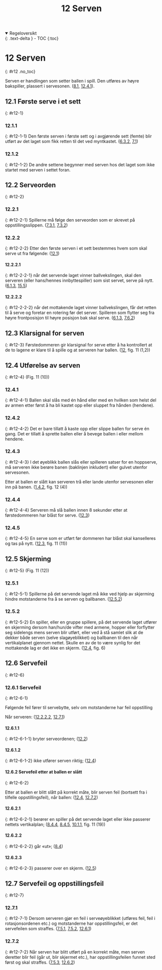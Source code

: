 ﻿---
title: 12 Serven
parent: Kapittel 4 - Spillehandlinger
---
<details open markdown="block">
  <summary>
    Regeloversikt
  </summary>
  {: .text-delta }
- TOC
{:toc}
</details>

# 12 Serven
{: #r12 .no_toc}

Serven er handlingen som setter ballen i spill. Den utføres av høyre bakspiller, plassert i 
servesonen.
([8.1](../para8/#r8-1), [12.4.1](#r12-4-1)).

## 12.1 Første serve i et sett
{: #r12-1}

### 12.1.1
{: #r12-1-1}
Den første serven i første sett og i avgjørende sett (femte) blir utført av det laget som fikk 
retten til det ved myntkastet.
([6.3.2](../para6/#r6-3-2), [7.1](../para7/#r7-1))

### 12.1.2
{: #r12-1-2}
De andre settene begynner med serven hos det laget som ikke startet med serven i settet 
foran.

## 12.2 Serveorden
{: #r12-2}

### 12.2.1
{: #r12-2-1}
Spillerne må følge den serveorden som er skrevet på oppstillingsslippen.
([7.3.1](../para7/#r7-3-1), [7.3.2](../para7/#r7-3-2))

### 12.2.2
{: #r12-2-2}
Etter den første serven i et sett bestemmes hvem som skal serve ut fra følgende:
([12.1](#r12-1))

#### 12.2.2.1
{: #r12-2-2-1}
når det servende laget vinner ballvekslingen, skal den serveren (eller hans/hennes 
innbyttespiller) som sist servet, serve på nytt.
([6.1.3](../para6/#r6-1-3), [15.5](../para15/#r15-5))

#### 12.2.2.2
{: #r12-2-2-2}
når det mottakende laget vinner ballvekslingen, får det retten til å serve og foretar en 
rotering før det server. Spilleren som flytter seg fra høyre frontposisjon til høyre 
posisjon bak skal serve.
([6.1.3](../para6/#r6-1-3), [7.6.2](../para7/#r7-6-2))

## 12.3 Klarsignal for serven
{: #r12-3}
Førstedommeren gir klarsignal for serve etter å ha kontrollert at de to lagene er klare til 
å spille og at serveren har ballen.
([12](#r12), fig. 11 (1,2))

## 12.4 Utførelse av serven
{: #r12-4}
(Fig. 11 (10))

### 12.4.1
{: #r12-4-1}
Ballen skal slås med én hånd eller med en hvilken som helst del av armen etter først å 
ha bli kastet opp eller sluppet fra hånden (hendene).

### 12.4.2
{: #r12-4-2}
Det er bare tillatt å kaste opp eller slippe ballen for serve én gang.  Det er tillatt å sprette 
ballen eller å bevege ballen i eller mellom hendene.

### 12.4.3
{: #r12-4-3}
I det øyeblikk ballen slås eller spilleren satser for en hoppserve, må serveren ikke berøre 
banen (baklinjen inkludert) eller gulvet utenfor servesonen.

Etter at ballen er slått kan serveren trå eller lande utenfor servesonen eller inn på banen. 
([1.4.2](../para1/#r1-4-2), fig. 12 (4))

### 12.4.4
{: #r12-4-4}
Serveren må slå ballen innen 8 sekunder etter at førstedommeren har blåst for serve. 
([12.3](#r12-3))

### 12.4.5
{: #r12-4-5}
En serve som er utført før dommeren har blåst skal kanselleres og tas på nytt. 
([12.3](#r12-3), fig. 11 (11))

## 12.5 Skjerming                                                                                                 
{: #r12-5}
(Fig. 11 (12))

### 12.5.1
{: #r12-5-1}
Spillerne på det servende laget må ikke ved hjelp av skjerming hindre motstanderne fra 
å se serven og ballbanen.
([12.5.2](#r12-5-2))

### 12.5.2
{: #r12-5-2}
En spiller, eller en gruppe spillere, på det servende laget utfører en skjerming dersom 
han/hun/de vifter med armene, hopper eller forflytter seg sidelengs mens serven blir 
utført, eller ved å stå samlet slik at de dekker både serven (selve slagøyeblikket) og 
ballbanen til den når vertikalplanet gjennom nettet. Skulle en av de to være synlig for 
det mottakende lag er det ikke en skjerm.
([12.4](#r12-4), fig. 6) 

## 12.6 Servefeil
{: #r12-6}

### 12.6.1 Servefeil
{: #r12-6-1}

Følgende feil fører til servebytte, selv om motstanderne har feil oppstilling 

Når serveren: 
([12.2.2.2](#r12-2-2-2), [12.7.1](#r12-7-1))

#### 12.6.1.1
{: #r12-6-1-1}
bryter serveordenen;
([12.2](#r12-2))
#### 12.6.1.2
{: #r12-6-1-2}
ikke utfører serven riktig;
([12.4](#r12-4))

#### 12.6.2 Servefeil etter at ballen er slått
{: #r12-6-2}

Etter at ballen er blitt slått på korrekt måte, blir serven feil (bortsett fra i tilfelle 
oppstillingsfeil), når ballen:
([12.4](#r12-4), [12.7.2](#r12-7-2))

#### 12.6.2.1
{: #r12-6-2-1}
berører en spiller på det servende laget eller ikke passerer nettets vertikalplan; 
([8.4.4](../para8/#r8-4-4), [8.4.5](../para8/#r8-4-5), [10.1.1](../para10/#r10-1-1), fig. 11 (19))
#### 12.6.2.2
{: #r12-6-2-2}
går «ut»;
([8.4](../para8/#r8-4)) 
#### 12.6.2.3
{: #r12-6-2-3}
passerer over en skjerm.
([12.5](#r12-5))

## 12.7 Servefeil og oppstillingsfeil
{: #r12-7}

### 12.7.1
{: #r12-7-1}
Dersom serveren gjør en feil i serveøyeblikket (utføres feil, feil i rotasjonsordenen etc.) 
og motstanderne har oppstillingsfeil, er det servefeilen som straffes.
([7.5.1](../para7/#r7-5-1), [7.5.2](../para7/#r7-5-2), [12.6.1](#r12-6-1))

### 12.7.2
{: #r12-7-2}
Når serven har blitt utført på en korrekt måte, men serven deretter blir feil (går ut, blir 
skjermet etc.), har oppstillingsfeilen funnet sted først og skal straffes.
([7.5.3](../para7/#r7-5-3), [12.6.2](#r12-6-2))
